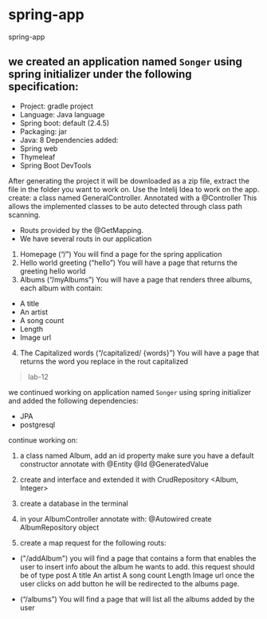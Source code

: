 # spring-app


spring-app

## we created an application named `Songer` using spring initializer under the following specification:

-	Project: gradle project 
-	Language: Java language
-	Spring boot: default (2.4.5)
-	Packaging: jar
-	Java: 8 
Dependencies added:
-	Spring web 
-	Thymeleaf
-	Spring Boot DevTools

After generating the project it will be downloaded as a zip file, extract the file in the folder you want to work on. 
Use the Intelij Idea to work on the app. 
create: 
 a class named GeneralController. 
Annotated with a @Controller 
This allows the implemented classes to be auto detected through class path scanning. 
-	 Routs provided by the @GetMapping. 
-	We have several routs in our application 
1.	Homepage (“/”)
You will find a page for the spring application
2.	Hello world greeting (“hello”)
You will have a page that returns the greeting hello world 
3.	Albums (“/myAlbums”)
You will have a page that renders three albums, each album with contain:
-	A title 
-	An artist 
-	A song count 
-	Length 
-	Image url 

4.	The Capitalized words (“/capitalized/ {words}”)
You will have a page that returns the word you replace in the rout capitalized 

> lab-12

 we continued working on  application named `Songer` using spring initializer and added the following dependencies:

  - JPA
  - postgresql 

  continue working on: 
 1. a class named Album, add an id property 
 make sure you have a default constructor 
 annotate with
 @Entity
 @Id
 @GeneratedValue

 2. create and interface and extended it with CrudRepository <Album, Integer>
 3. create a database in the terminal  

 4. in your AlbumController 
 annotate with: 
 @Autowired
 create AlbumRepository object

 5. create a map request for the following routs:

 -  ("/addAlbum")
 you will find a page that contains a form that enables the user to insert info about the album he wants to add.
 this request should be of type post 
	A title 
	An artist 
	A song count 
	Length 
	Image url 
    once the user clicks on add button he will be redirected to the albums page. 
 
 -  (“/albums”)
You will find a page that will list all the albums added by the user 









  









